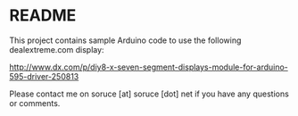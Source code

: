 # README #

This project contains sample Arduino code to use the following dealextreme.com display:

http://www.dx.com/p/diy8-x-seven-segment-displays-module-for-arduino-595-driver-250813

Please contact me on soruce [at] soruce [dot] net if you have any questions or comments.
